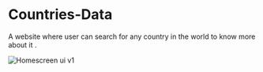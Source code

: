 # Countries-Data

A website where user can search for any country in the world to know more about it .

![Homescreen ui v1](https://user-images.githubusercontent.com/113116498/229616434-6c665e0b-edc2-4483-a023-92446b5950ac.PNG)

